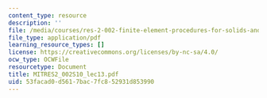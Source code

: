 ```yaml
---
content_type: resource
description: ''
file: /media/courses/res-2-002-finite-element-procedures-for-solids-and-structures-spring-2010/53facad0d5617bac7fc852931d853990_MITRES2_002S10_lec13.pdf
file_type: application/pdf
learning_resource_types: []
license: https://creativecommons.org/licenses/by-nc-sa/4.0/
ocw_type: OCWFile
resourcetype: Document
title: MITRES2_002S10_lec13.pdf
uid: 53facad0-d561-7bac-7fc8-52931d853990
---
```

